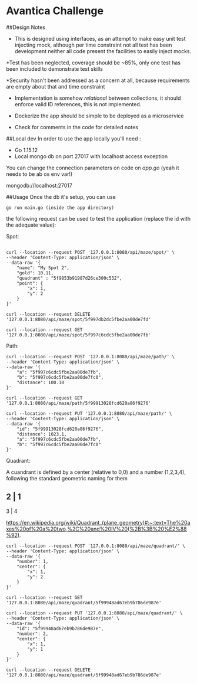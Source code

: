 # Avantica Challenge

##Design Notes
* This is designed using interfaces, as an attempt to make easy unit test injecting mock, although 
per time constraint not all test has been development neither all code present the facilities to easily inject mocks.

*Test has been neglected, coverage should be ~85%, only one test has been included to demonstrate test skills

*Security hasn't been addressed as a concern at all, because requirements are empty about that and time constraint

* Implementation is somehow _relational_ between collections, it should enforce valid ID references, this is not implemented.

* Dockerize the app should be simple to be deployed as a microservice 

* Check for comments in the code for detailed notes

##Local dev
In order to use the app locally you'll need :

* Go 1.15.12
* Local mongo db on port 27017 with localhost access exception

You can change the connection parameters on code on _app.go_ (yeah it needs to be ab os env var!) 

mongodb://localhost:27017

##Usage
Once the db it's setup, you can use 

````
go run main.go (inside the app directory)
````

the following request can be used to test the application (replace the id with the adequate value):

Spot:
````

curl --location --request POST '127.0.0.1:8080/api/maze/spot/' \
--header 'Content-Type: application/json' \
--data-raw '{
    "name": "My Spot 2",
    "gold": 10.11,
    "quadrant" : "5f9853b91987d26ce300c532",
    "point": {
        "x": 1,
        "y": 2
    }
}'

curl --location --request DELETE '127.0.0.1:8080/api/maze/spot/5f997db2dc5fbe2aa00de7fd'

curl --location --request GET '127.0.0.1:8080/api/maze/spot/5f997c6cdc5fbe2aa00de7fb'
````

Path:

````
curl --location --request POST '127.0.0.1:8080/api/maze/path/' \
--header 'Content-Type: application/json' \
--data-raw '{
    "a": "5f997c6cdc5fbe2aa00de7fb",
    "b": "5f997c6cdc5fbe2aa00de7fc0",
    "distance": 100.10
}'

curl --location --request GET '127.0.0.1:8080/api/maze/path/5f99913028fcd620a86f9276'

curl --location --request PUT '127.0.0.1:8080/api/maze/path/' \
--header 'Content-Type: application/json' \
--data-raw '{
    "id": "5f99913028fcd620a86f9276",
    "distance": 1023.1,
    "a": "5f997c6cdc5fbe2aa00de7fb",
    "b": "5f997c6cdc5fbe2aa00de7fc0"
}'

````

Quadrant:

A cuandrant is defined by a center (relative to 0,0) and a number (1,2,3,4), following the 
standard geometric naming for them

2 | 1
-----
3 | 4

https://en.wikipedia.org/wiki/Quadrant_(plane_geometry)#:~:text=The%20axes%20of%20a%20two,%2C%20and%20IV%20(%2B%3B%20%E2%88%92).
````
curl --location --request POST '127.0.0.1:8080/api/maze/quadrant/' \
--header 'Content-Type: application/json' \
--data-raw '{
    "number": 1,
    "center": {
        "x": 1,
        "y": 2
    }
}'

curl --location --request GET '127.0.0.1:8080/api/maze/quadrant/5f99948ad67eb9b786de987e'

curl --location --request PUT '127.0.0.1:8080/api/maze/quadrant/' \
--header 'Content-Type: application/json' \
--data-raw '{
    "id": "5f99948ad67eb9b786de987e",
    "number": 2,
    "center": {
        "x": 1,
        "y": 1
    }
}'

curl --location --request DELETE '127.0.0.1:8080/api/maze/quadrant/5f99948ad67eb9b786de987e'

````